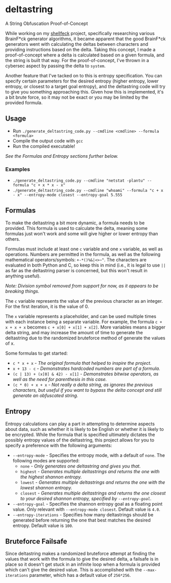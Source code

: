 # deltastring
A String Obfuscation Proof-of-Concept

While working on my [shellfeck](https://github.com/CyberSecurityN00b/shellfeck) project, specifically researching various BrainF\*ck generator algorithms, it became apparent that the good BrainF\*ck generators went with calculating the deltas between characters and providing instructions based on the delta. Taking this concept, I made a proof-of-concept where a delta is calculated based on a given formula, and the string is built that way. For the proof-of-concept, I've thrown in a cybersec aspect by passing the delta to `system`.

Another feature that I've tacked on to this is entropy specification. You can specify certain parameters for the desired entropy (higher entropy, lower entropy, or closest to a target goal entropy), and the deltastring code will try to give you something approaching this. Given how this is implemented, it's a bit brute force, so it may not be exact or you may be limited by the provided formula.

## Usage

 - Run `./generate_deltastring_code.py --cmdline <cmdline> --formula <formula>`
 - Compile the output code with `gcc`
 - Run the compiled executable!

_See the Formulas and Entropy sections further below._

### Examples

  - `./generate_deltastring_code.py --cmdline "netstat -plantu" --formula "c + x * x - x"`
  - `./generate_deltastring_code.py --cmdline "whoami" --formula "c + x - x" --entropy-mode closest --entropy-goal 5.555`

## Formulas

To make the deltastring a bit more dynamic, a formula needs to be provided. This formula is used to calculate the delta, meaning some formulas just won't work and some will give higher or lower entropy than others.

Formulas must include at least one `c` variable and one `x` variable, as well as operations. Numbers are permitted in the formula, as well as the following mathematical operators/symbols: `+-*()%&|<>~^`. The characters are evaluated in both Python and C, so keep this in mind (i.e., it is legal to use `||` as far as the deltastring parser is concerned, but this won't result in anything useful).

_Note: Division symbol removed from support for now, as it appears to be breaking things._

The `c` variable represents the value of the previous character as an integer. For the first iteration, it is the value of 0.

The `x` variable represents a placeholder, and can be used multiple times with each instance being a separate variable. For example, the formula `c + x + x + x` becomes `c + x[0] + x[1] + x[2]`. More variables means a bigger delta string, and may increase the amount of time to generate the deltastring due to the randomized bruteforce method of generate the values of x.

Some formulas to get started:
  - `c * x + x` - _The original formula that helped to inspire the project._
  - `x + 13 - c` - _Demonstrates hardcoded numbers are part of a formula._
  - `(c | 13) + (x[0] & 42) - x[1]` - _Demonstrates bitwise operators, as well as the need for parenthesis in this case._
  - `(c * 0) + x + x` - _Not really a delta string, as ignores the previous characters, but useful if you want to bypass the delta concept and still generate an obfuscated string._

## Entropy

Entropy calculations can play a part in attempting to determine aspects about data, such as whether it is likely to be English or whether it is likely to be encrypted. While the formula that is specified ultimately dictates the possibly entropy values of the deltastring, this project allows for you to specify a preference with the following arguments:

  - `--entropy-mode` - Specifies the entropy mode, with a default of `none`. The following modes are supported:
     - `none` - _Only generates one deltastring and gives you that._
     - `highest` - _Generates multiple deltastrings and returns the one with the highest shannon entropy._
     - `lowest` - _Generates multiple deltastrings and returns the one with the lowest shannon entropy._
     - `closest` - _Generates multiple deltastrings and returns the one closest to your desired shannon entropy, specified by `--entropy-goal`._
   - `--entropy-goal` - Specifies the shannon entropy goal as a floating point value. Only relevant with `--entropy-mode closest`. Default value is `4.0`.
   - `--entropy-iterations` - Specifies how many deltastrings should be generated before returning the one that best matches the desired entropy. Default value is `100`.

## Bruteforce Failsafe

Since deltastring makes a randomized bruteforce attempt at finding the values that work with the formula to give the desired delta, a failsafe is in place so it doesn't get stuck in an infinite loop when a formula is provided which can't give the desired value. This is accomplished with the `--max-iterations` parameter, which has a default value of `256*256`.
